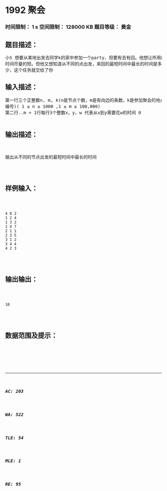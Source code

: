 # 1992 聚会   
### 时间限制： 1 s     空间限制： 128000 KB     题目等级： 黄金  
## 题目描述：  

<pre>
小S 想要从某地出发去同学k的家中参加一个party，但要有去有回。他想让所用的  
时间尽量的短。但他又想知道从不同的点出发，来回的最短时间中最长的时间是多  
少，这个任务就交给了你
</pre>
  
  
## 输入描述：  

<pre>
第一行三个正整数n, m, k(n是节点个数，m是有向边的条数，k是参加聚会的地点  
编号)( 1 ≤ n ≤ 1000 ,1 ≤ m ≤ 100,000)  
第二行..m + 1行每行3个整数x，y，w 代表从x到y需要花w的时间 0<w<=100
</pre>
  
  
## 输出描述：  

<pre>
输出从不同的节点出发的最短时间中最长的时间
</pre>
  
  
## 样例输入：  

<pre><code>
4 8 2  
1 2 4  
1 3 2  
1 4 7  
2 1 1  
2 3 5  
3 1 2  
3 4 4  
4 2 3
</code></pre>
  
  
## 输出输出：  

<pre><code>
10
</code></pre>
  
  
## 数据范围及提示：  

<pre>
</pre>
  
  
***  

##### AC: 203  
##### WA: 522  
##### TLE: 54  
##### MLE: 1  
##### RE: 95  
